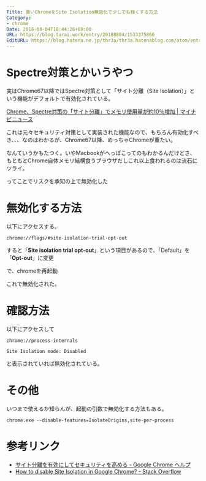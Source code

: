 ```yaml
---
Title: 重いChromeをSite Isolation無効化で少しでも軽くする方法
Category:
- chrome
Date: 2018-08-04T18:44:26+09:00
URL: https://blog.turai.work/entry/20180804/1533375866
EditURL: https://blog.hatena.ne.jp/thr3a/thr3a.hatenablog.com/atom/entry/10257846132607550505
---
```


# Spectre対策とかいうやつ

実はChrome67以降ではSpectre対策として「サイト分離（Site Isolation）」という機能がデフォルトで有効化されている。

[Chrome、Spectre対策の「サイト分離」でメモリ使用量が約10％増加 | マイナビニュース](https://news.mynavi.jp/article/20180713-663458/)

これは元々セキュリティ対策として実装された機能なので、もちろん有効化すべき、、、なのはわかるが、Chrome67以降、めっちゃChromeが重たい。

なんていうかもたつく。いやMacbookがへっぽこってのもわかるんだけどさ、もともとChrome自体メモリ結構食うブラウザだしこれ以上食われるのは流石にツライ。

ってことでリスクを承知の上で無効化した

# 無効化する方法

以下にアクセスする。

```
chrome://flags/#site-isolation-trial-opt-out
```

すると「**Site isolation trial opt-out**」という項目があるので、「Default」を「**Opt-out**」に変更

で、chromeを再起動

これで無効化された。

# 確認方法

以下にアクセスして

```
chrome://process-internals
```

```
Site Isolation mode: Disabled
```

と表示されていれば無効化されている。

# その他

いつまで使えるか知らんが、起動の引数で無効化する方法もある。

```
chrome.exe --disable-features=IsolateOrigins,site-per-process
```

# 参考リンク

- [サイト分離を有効にしてセキュリティを高める - Google Chrome ヘルプ](https://support.google.com/chrome/answer/7623121?hl=ja)
- [How to disable Site Isolation in Google Chrome? - Stack Overflow](https://stackoverflow.com/questions/51320322/how-to-disable-site-isolation-in-google-chrome)
